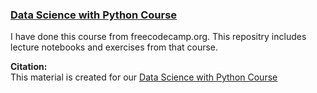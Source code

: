 ### [Data Science with Python Course](https://www.freecodecamp.org/learn/data-analysis-with-python/)

I have done this course from freecodecamp.org. This repositry includes lecture notebooks and exercises from that course.

**Citation:**<br>
  This material is created for our [Data Science with Python Course](https://rmotr.com/data-science-python-course)
